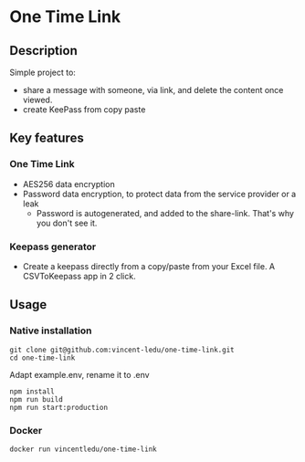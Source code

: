 # One Time Link

## Description

Simple project to:

- share a message with someone, via link, and delete the content once viewed.
- create KeePass from copy paste

## Key features

### One Time Link

- AES256 data encryption
- Password data encryption, to protect data from the service provider or a leak
  - Password is autogenerated, and added to the share-link. That's why you don't see it.

### Keepass generator

- Create a keepass directly from a copy/paste from your Excel file. A CSVToKeepass app in 2 click.

## Usage

### Native installation

```
git clone git@github.com:vincent-ledu/one-time-link.git
cd one-time-link
```

Adapt example.env, rename it to .env

```
npm install
npm run build
npm run start:production
```

### Docker

```
docker run vincentledu/one-time-link
```
